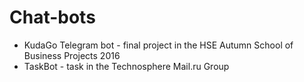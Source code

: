 # Chat-bots
- KudaGo Telegram bot - final project in the HSE Autumn School of Business Projects 2016
- TaskBot - task in the Technosphere Mail.ru Group
